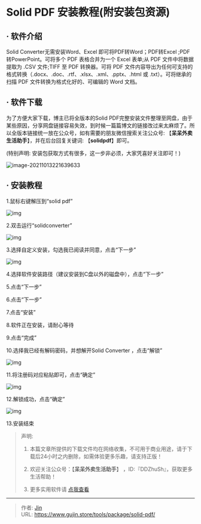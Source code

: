 # Solid PDF 安装教程(附安装包资源)


## · 软件介绍
Solid Converter无需安装Word、Excel 即可将PDF转Word；PDF转Excel ;PDF转PowerPoint。可将多个 PDF 表格合并为一个 Excel 表单;从 PDF 文件中将数据提取为 .CSV 文件;TIFF 至 PDF 转换器。可将 PDF 文件内容导出为任何可支持的格式转换（.docx、.doc、.rtf、.xlsx、.xml、.pptx、.html 或 .txt）。可将继承的扫描 PDF 文件转换为格式化好的、可编辑的 Word 文档。

## · 软件下载
为了方便大家下载，博主已将全版本的Solid PDF完整安装文件整理至网盘，由于某些原因，分享网盘链接容易失效，到时候一篇篇博文的链接改过来太麻烦了。所以全版本链接统一放在公众号，如有需要的朋友微信搜索关注公众号: 【**呆呆外卖生活助手**】，并在后台回复关键词: 【**solidpdf**】即可。

(特别声明: 安装包获取方式有很多，这一步非必须，大家凭喜好关注即可！)

![image-20211013221639633](https://img.gujin.store/img/image-20211013221639633.png)

## · 安装教程

1.鼠标右键解压到“solid pdf”

![img](https://img.gujin.store/img/v2-f27ae94e4ab5470eec573b0dafe2237c_720w.png)

2.双击运行“solidconverter”

![img](https://img.gujin.store/img/v2-1a54b19267c82296b589dde35587caff_720w.png)

3.选择自定义安装，勾选我已阅读并同意，点击“下一步”

![img](https://img.gujin.store/img/v2-2769610b69f3d78c1d24076a0c63800b_720w.png)

4.选择软件安装路径（建议安装到C盘以外的磁盘中），点击“下一步”

5.点击“下一步”

6.点击“下一步”

7.点击“安装”

8.软件正在安装，请耐心等待

9.点击“完成”

10.选择我已经有解码密码，并想解开Solid Converter ，点击“解锁”

![img](https://img.gujin.store/img/v2-b049f23a7022238da9ef9db71a056a45_720w.png)

11.将注册码对应粘贴即可，点击“确定”

![img](https://img.gujin.store/img/v2-1ffdb0550acdc594aef8cf430d103b49_720w.png)

12.解锁成功，点击“确定”

![img](https://img.gujin.store/img/v2-d317df11fbce57c35a46efdfd4f5de6f_720w.png)

13.安装结束




> 声明: 
>
> 1. 本篇文章所提供的下载文件均在网络收集，不可用于商业用途，请于下载后24小时之内删除，如需体验更多乐趣，请支持正版！
>
> 2. 欢迎关注公众号：【**呆呆外卖生活助手**】 ，ID:『DDZhuSh』，获取更多生活帮助！
>
> 3. 更多实用软件请  [点我查看](/tools)


---

> 作者: [Jin](https://img.gujin.store/img/favicon.ico)  
> URL: https://www.gujin.store/tools/package/solid-pdf/  


